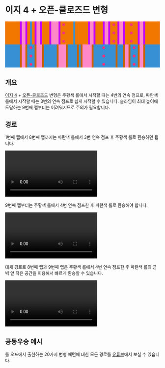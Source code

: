 # 이지 4 + 오픈-클로즈드 변형

![Easy 4 + Open-Closed](../images/variations/easy-4-open-closed.jpg)

## 개요

[이지 4](../rolls/easy-4.md#orange) + [오픈-클로즈드](../rolls/closed-open-open-closed.md#blue) 변형은 주황색 롤에서 시작할 때는 4번의 연속 점프로, 파란색 롤에서 시작할 때는 3번의 연속 점프로 쉽게 시작할 수 있습니다. 슬라임이 최대 높이에 도달하는 9번째 랩부터는 어려워지므로 주의가 필요합니다.

## 경로

1번째 랩에서 8번째 랩까지는 파란색 롤에서 3번 연속 점프 후 주황색 롤로 환승하면 됩니다.

<video controls>
  <source src="../../images/variations/easy-4-open-closed-lap8.mp4" type="video/mp4">
</video>

9번째 랩부터는 주황색 롤에서 4번 연속 점프한 후 파란색 롤로 환승해야 합니다.

<video controls>
  <source src="../../images/variations/easy-4-open-closed-lap9.mp4" type="video/mp4">
</video>

대체 경로로 8번째 랩과 9번째 랩은 주황색 롤에서 4번 연속 점프한 후 파란색 롤의 금 벽 앞 작은 공간을 이용해서 빠르게 환승할 수 있습니다.

<video controls>
  <source src="../../images/variations/easy-4-open-closed-alternate-path.mp4" type="video/mp4">
</video>

## 공동우승 예시

롤 오프에서 출현하는 20가지 변형 패턴에 대한 모든 경로를 [유튜브](https://www.youtube.com/playlist?list=PLG_QNSp9ZgJLWYSNl4vY26VJCZeOQHO1F)에서 보실 수 있습니다.
